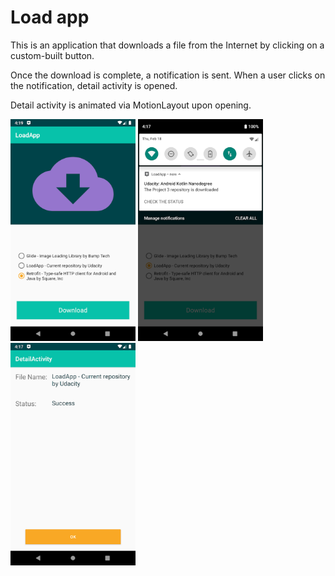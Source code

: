 # Load app

This is an application that downloads a file from the Internet by clicking on a custom-built button.

Once the download is complete, a notification is sent. When a user clicks on the notification, detail activity is opened.

Detail activity is animated via MotionLayout upon opening.

<img src="screenshots/screen_1.png" width="200" /> <img src="screenshots/screen_2.png" width="200" />
<img src="screenshots/screen_3.png" width="200" />



